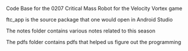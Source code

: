 Code Base for the 0207 Critical Mass Robot for the Velocity Vortex game

ftc_app is the source package that one would open in Android Studio

The notes folder contains various notes related to this season

The pdfs folder contains pdfs that helped us figure out the programming

